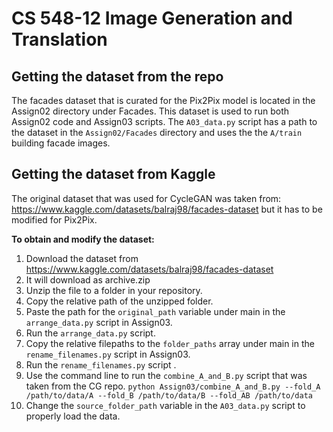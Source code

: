 # CS 548-12 Image Generation and Translation
## Getting the dataset from the repo
The facades dataset that is curated for the Pix2Pix model is located in the Assign02 directory under Facades. This dataset is used to run both Assign02 code and Assign03 scripts. The `A03_data.py` script has a path to the dataset in the `Assign02/Facades` directory and uses the the `A/train` building facade images.


## Getting the dataset from Kaggle
The original dataset that was used for CycleGAN was taken from: https://www.kaggle.com/datasets/balraj98/facades-dataset but it has to be modified for Pix2Pix.

**To obtain and modify the dataset:**
1. Download the dataset from https://www.kaggle.com/datasets/balraj98/facades-dataset
2. It will download as archive.zip
3. Unzip the file to a folder in your repository.
4. Copy the relative path of the unzipped folder.
5. Paste the path for the `original_path` variable under main in the `arrange_data.py` script in Assign03.
6. Run the `arrange_data.py` script.
7. Copy the relative filepaths to the `folder_paths` array under main in the `rename_filenames.py` script in Assign03.
8. Run the `rename_filenames.py` script .
9. Use the command line to run the `combine_A_and_B.py` script that was taken from the CG repo. `python Assign03/combine_A_and_B.py --fold_A /path/to/data/A --fold_B /path/to/data/B --fold_AB /path/to/data`
10. Change the `source_folder_path` variable in the `A03_data.py` script to properly load the data.


